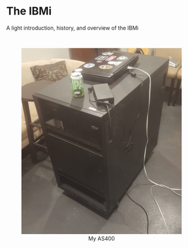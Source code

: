 # The IBMi

A light introduction, history, and overview of the IBMi

<br>
<figure align="center">
	<img src="_assets/ibmi-01.jpg" alt="My AS400" />
	<figcaption align="center">
		My AS400
	</figcaption>
</figure>